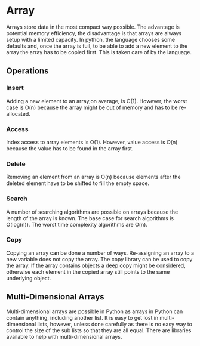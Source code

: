 # Array

Arrays store data in the most compact way possible. The advantage is potential memory efficiency, the disadvantage is that arrays are always setup with a limited capacity. In python, the language chooses some defaults and, once the array is full, to be able to add a new element to the array the array has to be copied first. This is taken care of by the language.

## Operations

### Insert

Adding a new element to an array,on average, is O(1). However, the worst case is O(n) because the array might be out of memory and has to be re-allocated.

### Access

Index access to array elements is O(1). However, value access is O(n) because the value has to be found in the array first.

### Delete

Removing an element from an array is O(n) because elements after the deleted element have to be shifted to fill the empty space.

### Search

A number of searching algorithms are possible on arrays because the length of the array is known. The base case for search algorithms is O(log(n)). The worst time complexity algorithms are O(n).

### Copy

Copying an array can be done a number of ways. Re-assigning an array to a new variable does not copy the array. The copy library can be used to copy the array. If the array contains objects a deep copy might be considered, otherwise each element in the copied array still points to the same underlying object.

## Multi-Dimensional Arrays

Multi-dimensional arrays are possible in Python as arrays in Python can contain anything, including another list. It is easy to get lost in multi-dimensional lists, however, unless done carefully as there is no easy way to control the size of the sub lists so that they are all equal. There are libraries available to help with multi-dimensional arrays.
